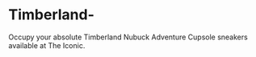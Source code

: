 # Timberland-
Occupy your absolute Timberland Nubuck Adventure Cupsole sneakers available at The Iconic.
